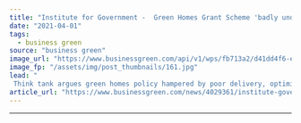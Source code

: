 ```yaml
---
title: "Institute for Government -  Green Homes Grant Scheme 'badly undermined' by Whitehall"
date: "2021-04-01"
tags: 
  - business green
source: "business green"
image_url: "https://www.businessgreen.com/api/v1/wps/fb713a2/d41dd4f6-e07b-44be-bb5c-8e0b88f33dd0/2/whitehall-signs-185x114.jpg"
image_fp: "/assets/img/post_thumbnails/161.jpg"
lead: "
 Think tank argues green homes policy hampered by poor delivery, optimistic timetables, and lack of Whitehall coordination ..."
article_url: "https://www.businessgreen.com/news/4029361/institute-government-green-homes-grant-scheme-badly-undermined-whitehall"
---
```


---

